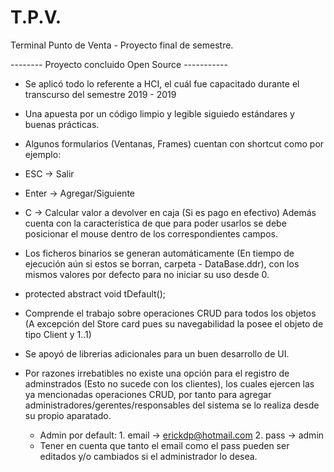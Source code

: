 # T.P.V.
Terminal Punto de Venta - Proyecto final de semestre.

-------- Proyecto concluido Open Source -----------
- Se aplicó todo lo referente a HCI, el cuál fue capacitado durante el transcurso del semestre 2019 - 2019
- Una apuesta por un código limpio y legible siguiedo estándares y buenas prácticas.
- Algunos formularios (Ventanas, Frames) cuentan con shortcut como por ejemplo:
 - ESC  -> Salir
 - Enter -> Agregar/Siguiente
 - C -> Calcular valor a devolver en caja (Si es pago en efectivo)
  Además cuenta con la característica de que para poder usarlos se debe posicionar el mouse dentro de los correspondientes campos. 
- Los ficheros binarios se generan automáticamente (En tiempo de ejecución aún si estos se borran, carpeta - DataBase.ddr), 
   con los mismos valores por defecto para no iniciar su uso desde 0.
   
 - protected abstract void tDefault();
   
- Comprende el trabajo sobre operaciones CRUD para todos los objetos (A excepción del Store card pues su navegabilidad la posee
  el objeto de tipo Client y 1..1)
- Se apoyó de librerias adicionales para un buen desarrollo de UI.
- Por razones irrebatibles no existe una opción para el registro de adminstrados (Esto no sucede con los clientes), los cuales ejercen 
  las ya mencionadas operaciones CRUD, por tanto para agregar administradores/gerentes/responsables del sistema se lo realiza desde 
  su propio aparatado.
  - Admin por default: 1. email -> erickdp@hotmail.com
                           2. pass  -> admin
  - Tener en cuenta que tanto el email como el pass pueden ser editados y/o cambiados si el administrador lo desea.
